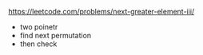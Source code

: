 https://leetcode.com/problems/next-greater-element-iii/

- two poinetr
- find next permutation 
- then check